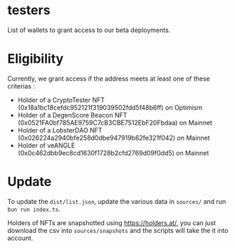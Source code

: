 # testers
List of wallets to grant access to our beta deployments.

# Eligibility
Currently, we grant access if the address meets at least one of these criterias :
* Holder of a CryptoTester NFT (0x18a1bc18cefdc952121f319039502fdd5f48b6ff) on Optimism
* Holder of a DegenScore Beacon NFT (0x0521FA0bf785AE9759C7cB3CBE7512EbF20Fbdaa) on Mainnet
* Holder of a LobsterDAO NFT (0x026224a2940bfe258d0dbe947919b62fe321f042) on Mainnet
* Holder of veANGLE (0x0c462dbb9ec8cd1630f1728b2cfd2769d09f0dd5) on Mainnet

# Update
To update the `dist/list.json`, update the various data in `sources/` and run `bun run index.ts`.

Holders of NFTs are snapshotted using https://holders.at/, you can just download the csv into `sources/snapshots` and the scripts will take the it into account.
